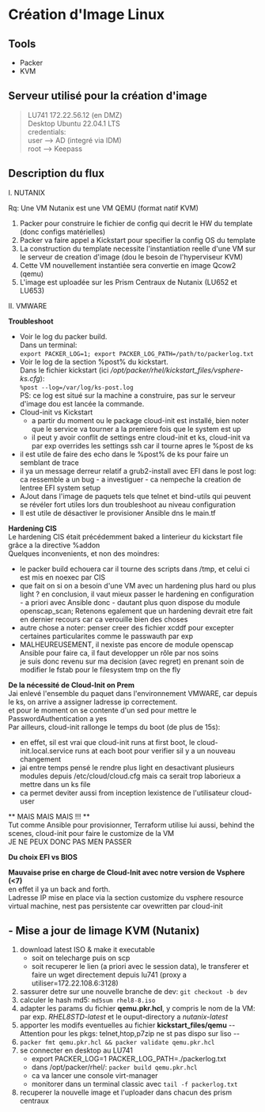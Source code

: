 # Création d'Image Linux

## Tools
* Packer  
* KVM  

## Serveur utilisé pour la création d'image  
>LU741 172.22.56.12 (en DMZ)  
 Desktop Ubuntu 22.04.1 LTS  
 credentials:  
 user --> AD (integré via IDM)  
 root --> Keepass  
 
## Description du flux  

I. NUTANIX  

Rq: Une VM Nutanix est une VM QEMU (format natif KVM)  
 
1. Packer pour construire le fichier de config qui decrit le HW du template (donc configs matérielles)    
2. Packer va faire appel a Kickstart pour specifier la config OS du template  
3. La construction du template necessite l'instantiation reelle d'une VM sur le serveur de creation d'image (dou le besoin de l'hyperviseur KVM)  
4. Cette VM nouvellement instantiée sera convertie en image Qcow2 (qemu)  
5. L'image est uploadée sur les Prism Centraux de Nutanix (LU652 et LU653)  

II. VMWARE  

**Troubleshoot**  
* Voir le log du packer build.  
Dans un terminal:  
`export PACKER_LOG=1; export PACKER_LOG_PATH=/path/to/packerlog.txt`  
* Voir le log de la section %post% du kickstart.  
Dans le fichier kickstart (ici */opt/packer/rhel/kickstart_files/vsphere-ks.cfg*):  
`%post --log=/var/log/ks-post.log`  
PS: ce log est situé sur la machine a construire, pas sur le serveur d'image dou est lancée la commande.    
* Cloud-init vs Kickstart  
  * a partir du moment ou le package cloud-init est installé, bien noter que le service va tourner a la premiere fois que le system est up  
  * il peut y avoir conflit de settings entre cloud-init et ks, cloud-init va par exp overrides les settings ssh car il tourne apres le %post de ks  
* il est utile de faire des echo dans le %post% de ks pour faire un semblant de trace  
* il ya un message derreur relatif a grub2-install avec EFI dans le post log: ca ressemble a un bug - a investiguer - ca nempeche la creation de lentree EFI system setup  
* AJout dans l'image de paquets tels que telnet et bind-utils qui peuvent se révéler fort utiles lors dun troubleshoot au niveau configuration    
* Il est utile de désactiver le provisioner Ansible dns le main.tf   


**Hardening CIS**  
Le hardening CIS était précédemment baked a linterieur du kickstart file grâce a la directive %addon  
Quelques inconvenients, et non des moindres:  
- le packer build echouera car il tourne des scripts dans /tmp, et celui ci est mis en noexec par CIS  
- que fait on si on a besoin d'une VM avec un hardening plus hard ou plus light ? 
en conclusion, il vaut mieux passer le hardening en configuration - a priori avec Ansible donc - dautant plus quon dispose du module openscap_scan;
Retenons egalement que un hardening devrait etre fait en dernier recours car ca verouille bien des choses  
- autre chose a noter: penser creer des fichier xcddf pour excepter certaines particularites comme le passwauth par exp    
- MALHEUREUSEMENT, il nexiste pas encore de module openscap Ansible pour faire ca, il faut developper un rôle par nos soins  
  je suis donc revenu sur ma decision (avec regret) en prenant soin de modifier le fstab pour le filesystem tmp on the fly      

**De la nécessité de Cloud-Init on Prem**   
Jai enlevé l'ensemble du paquet dans l'environnement VMWARE, car depuis le ks, on arrive a assigner ladresse ip correctement.  
et pour le moment on se contente d'un sed pour mettre le PasswordAuthentication a yes  
Par ailleurs, cloud-init rallonge le temps du boot (de plus de 15s):  
* en effet, sil est vrai que cloud-init runs at first boot, le cloud-init.local.service runs at each boot pour verifier sil y a un nouveau changement  
* jai entre temps pensé le rendre plus light en desactivant plusieurs modules depuis /etc/cloud/cloud.cfg mais ca serait trop laborieux a mettre dans un ks file  
* ca permet deviter aussi from inception lexistence de l'utilisateur cloud-user   

** MAIS MAIS MAIS !!! **  
Tut comme Ansible pour provisionner, Terraform utilise lui aussi, behind the scenes, cloud-init pour faire le customize de la VM  
JE NE PEUX DONC PAS MEN PASSER   

**Du choix EFI vs BIOS**  

**Mauvaise prise en charge de Cloud-Init avec notre version de Vsphere (<7)**  
  en effet il ya un back and forth.  
  Ladresse IP mise en place via la section customize du vsphere resource virtual machine, nest pas persistente car ovewritten par cloud-init   


## - Mise a jour de limage  KVM (Nutanix)
1. download latest ISO & make it executable
   * soit on telecharge puis on scp 
   * soit recuperer le lien (a priori avec le session data), le transferer et faire un wget directement depuis lu741 (proxy a utiliser=172.22.108.6:3128)  
2. sassurer detre sur une nouvelle branche de dev: `git checkout -b dev`  
3. calculer le hash md5: `md5sum rhel8-8.iso`  
4. adapter les params du fichier **qemu.pkr.hcl**, y compris le nom de la VM: par exp. *RHEL8STD-latest* et le ouput-directory a *nutanix-latest*   
5. apporter les modifs eventuelles au fichier **kickstart_files/qemu**  -- Attention pour les pkgs: telnet,htop,p7zip ne st pas dispo sur liso -- 
6. `packer fmt qemu.pkr.hcl && packer validate qemu.pkr.hcl`  
7. se connecter en desktop au LU741
   * export PACKER_LOG=1 PACKER_LOG_PATH=./packerlog.txt   
   * dans /opt/packer/rhel/: `packer build qemu.pkr.hcl`  
   * ca va lancer une console virt-manager  
   * monitorer dans un terminal classic avec `tail -f packerlog.txt`  
8. recuperer la nouvelle image et l'uploader dans chacun des prism centraux 





